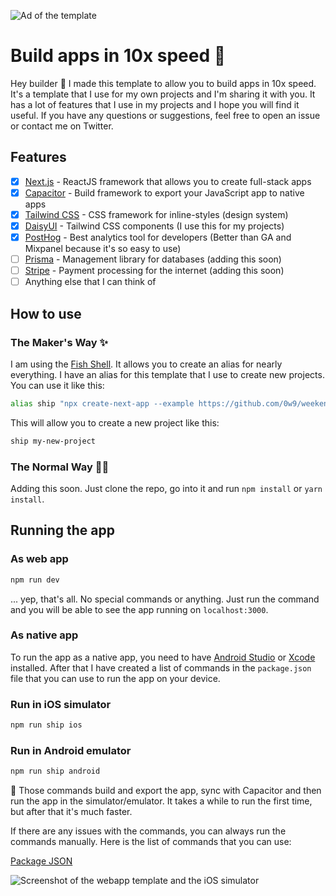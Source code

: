 ![Ad of the template](https://i.imgur.com/u6QyifD.png)


# Build apps in 10x speed 🚢

Hey builder 👋
I made this template to allow you to build apps in 10x speed. It's a template that I use for my own projects and I'm sharing it with you. It has a lot of features that I use in my projects and I hope you will find it useful. If you have any questions or suggestions, feel free to open an issue or contact me on Twitter.

## Features

- [x] [Next.js](https://nextjs.org/) - ReactJS framework that allows you to create full-stack apps
- [X] [Capacitor](https://capacitorjs.com/) - Build framework to export your JavaScript app to native apps
- [X] [Tailwind CSS](https://tailwindcss.com/) - CSS framework for inline-styles (design system)
- [X] [DaisyUI](https://daisyui.com/) - Tailwind CSS components (I use this for my projects)
- [X] [PostHog](https://posthog.com/) - Best analytics tool for developers (Better than GA and Mixpanel because it's so easy to use)
- [ ] [Prisma](https://www.prisma.io/) - Management library for databases (adding this soon)
- [ ] [Stripe](https://stripe.com/) - Payment processing for the internet (adding this soon)
- [ ] Anything else that I can think of

## How to use

### The Maker's Way ✨

I am using the [Fish Shell](https://fishshell.com/). It allows you to create an alias for nearly everything. I have an alias for this template that I use to create new projects. You can use it like this:

```bash 
alias ship "npx create-next-app --example https://github.com/0w9/weekend-template.git"
```

This will allow you to create a new project like this:

```bash
ship my-new-project
```

### The Normal Way 🤷‍♂️

Adding this soon. Just clone the repo, go into it and run `npm install` or `yarn install`.

## Running the app

### As web app

```bash
npm run dev
```

... yep, that's all. No special commands or anything. Just run the command and you will be able to see the app running on `localhost:3000`.

### As native app

To run the app as a native app, you need to have [Android Studio](https://developer.android.com/studio) or [Xcode](https://developer.apple.com/xcode/) installed. After that I have created a list of commands in the `package.json` file that you can use to run the app on your device.

### Run in iOS simulator

```bash
npm run ship ios
```

### Run in Android emulator

```bash
npm run ship android
```

🚨 Those commands build and export the app, sync with Capacitor and then run the app in the simulator/emulator. It takes a while to run the first time, but after that it's much faster.

If there are any issues with the commands, you can always run the commands manually. Here is the list of commands that you can use:

[Package JSON](package.json)

![Screenshot of the webapp template and the iOS simulator](https://i.imgur.com/aTcmo45.png)
